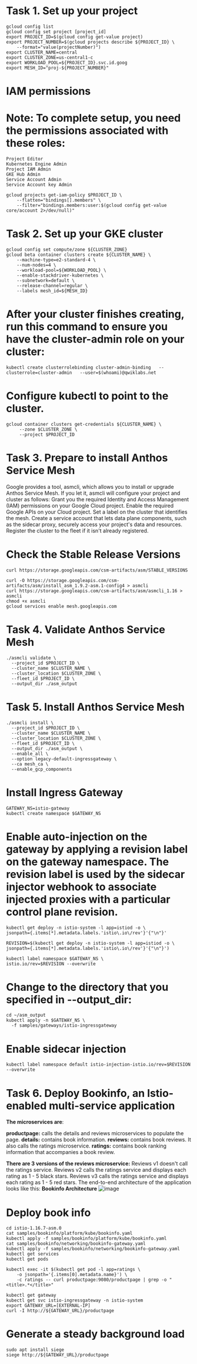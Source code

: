 # Task 1. Set up your project
```
gcloud config list
gcloud config set project [project_id]
export PROJECT_ID=$(gcloud config get-value project)
export PROJECT_NUMBER=$(gcloud projects describe ${PROJECT_ID} \
    --format="value(projectNumber)")
export CLUSTER_NAME=central
export CLUSTER_ZONE=us-central1-c
export WORKLOAD_POOL=${PROJECT_ID}.svc.id.goog
export MESH_ID="proj-${PROJECT_NUMBER}"
```
# IAM permissions
# Note: To complete setup, you need the permissions associated with these roles:
```
Project Editor
Kubernetes Engine Admin
Project IAM Admin
GKE Hub Admin
Service Account Admin
Service Account key Admin
```
```
gcloud projects get-iam-policy $PROJECT_ID \
    --flatten="bindings[].members" \
    --filter="bindings.members:user:$(gcloud config get-value core/account 2>/dev/null)"
```

# Task 2. Set up your GKE cluster

```
gcloud config set compute/zone ${CLUSTER_ZONE}
gcloud beta container clusters create ${CLUSTER_NAME} \
    --machine-type=e2-standard-4 \
    --num-nodes=4 \
    --workload-pool=${WORKLOAD_POOL} \
    --enable-stackdriver-kubernetes \
    --subnetwork=default \
    --release-channel=regular \
    --labels mesh_id=${MESH_ID}
```
# After your cluster finishes creating, run this command to ensure you have the cluster-admin role on your cluster:
```
kubectl create clusterrolebinding cluster-admin-binding   --clusterrole=cluster-admin   --user=$(whoami)@qwiklabs.net
```
# Configure kubectl to point to the cluster.
```
gcloud container clusters get-credentials ${CLUSTER_NAME} \
     --zone $CLUSTER_ZONE \
     --project $PROJECT_ID
```
# Task 3. Prepare to install Anthos Service Mesh
Google provides a tool, asmcli, which allows you to install or upgrade Anthos Service Mesh. If you let it, asmcli will configure your project and cluster as follows:
Grant you the required Identity and Access Management (IAM) permissions on your Google Cloud project.
Enable the required Google APIs on your Cloud project.
Set a label on the cluster that identifies the mesh.
Create a service account that lets data plane components, such as the sidecar proxy, securely access your project's data and resources.
Register the cluster to the fleet if it isn't already registered.
# Check the Stable Release Versions
```
curl https://storage.googleapis.com/csm-artifacts/asm/STABLE_VERSIONS
```
```
curl -O https://storage.googleapis.com/csm-artifacts/asm/install_asm_1.9.2-asm.1-config4 > asmcli
curl https://storage.googleapis.com/csm-artifacts/asm/asmcli_1.16 > asmcli
chmod +x asmcli
gcloud services enable mesh.googleapis.com
```
# Task 4. Validate Anthos Service Mesh
```
./asmcli validate \
  --project_id $PROJECT_ID \
  --cluster_name $CLUSTER_NAME \
  --cluster_location $CLUSTER_ZONE \
  --fleet_id $PROJECT_ID \
  --output_dir ./asm_output
```
# Task 5. Install Anthos Service Mesh
```
./asmcli install \
  --project_id $PROJECT_ID \
  --cluster_name $CLUSTER_NAME \
  --cluster_location $CLUSTER_ZONE \
  --fleet_id $PROJECT_ID \
  --output_dir ./asm_output \
  --enable_all \
  --option legacy-default-ingressgateway \
  --ca mesh_ca \
  --enable_gcp_components
```
# Install Ingress Gateway
```
GATEWAY_NS=istio-gateway
kubectl create namespace $GATEWAY_NS
```
# Enable auto-injection on the gateway by applying a revision label on the gateway namespace. The revision label is used by the sidecar injector webhook to associate injected proxies with a particular control plane revision.
```
kubectl get deploy -n istio-system -l app=istiod -o \
jsonpath={.items[*].metadata.labels.'istio\.io\/rev'}'{"\n"}'

REVISION=$(kubectl get deploy -n istio-system -l app=istiod -o \
jsonpath={.items[*].metadata.labels.'istio\.io\/rev'}'{"\n"}')

kubectl label namespace $GATEWAY_NS \
istio.io/rev=$REVISION --overwrite
```
# Change to the directory that you specified in --output_dir:
```
cd ~/asm_output
kubectl apply -n $GATEWAY_NS \
  -f samples/gateways/istio-ingressgateway
```
# Enable sidecar injection
```
kubectl label namespace default istio-injection-istio.io/rev=$REVISION --overwrite
```
# Task 6. Deploy Bookinfo, an Istio-enabled multi-service application
**The microservices are**:

**productpage:** calls the details and reviews microservices to populate the page.
**details:** contains book information.
**reviews:** contains book reviews. It also calls the ratings microservice.
**ratings:** contains book ranking information that accompanies a book review.

**There are 3 versions of the reviews microservice:**
Reviews v1 doesn't call the ratings service.
Reviews v2 calls the ratings service and displays each rating as 1 - 5 black stars.
Reviews v3 calls the ratings service and displays each rating as 1 - 5 red stars.
The end-to-end architecture of the application looks like this:
**Bookinfo Architecture**
![image](https://github.com/Pruthvi360/GKE/assets/107435692/812a8f26-f5f0-4885-adf6-046456a23695)

# Deploy book info
```
cd istio-1.16.7-asm.0
cat samples/bookinfo/platform/kube/bookinfo.yaml
kubectl apply -f samples/bookinfo/platform/kube/bookinfo.yaml
cat samples/bookinfo/networking/bookinfo-gateway.yaml
kubectl apply -f samples/bookinfo/networking/bookinfo-gateway.yaml
kubectl get services
kubectl get pods
```
```
kubectl exec -it $(kubectl get pod -l app=ratings \
    -o jsonpath='{.items[0].metadata.name}') \
    -c ratings -- curl productpage:9080/productpage | grep -o "<title>.*</title>"
```
```
kubectl get gateway
kubectl get svc istio-ingressgateway -n istio-system
export GATEWAY_URL=[EXTERNAL-IP]
curl -I http://${GATEWAY_URL}/productpage
```
# Generate a steady background load
```
sudo apt install siege
siege http://${GATEWAY_URL}/productpage
```
